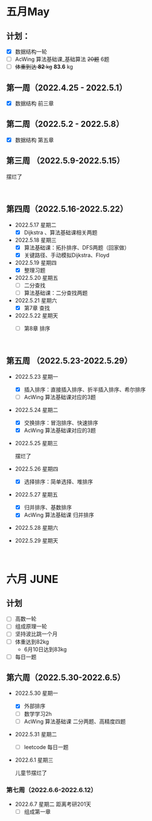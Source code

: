 # 五月May

## 计划：

- [x] 数据结构一轮
- [ ] AcWing 算法基础课_基础算法 ~~20题~~ 6题
- [ ] ~~体重到达 **82** kg~~ **83.6** kg

## 第一周（2022.4.25 - 2022.5.1）

- [x] 数据结构 前三章

## 第二周（2022.5.2 - 2022.5.8）

- [x] 数据结构 第五章

## 第三周 （2022.5.9-2022.5.15）

摆烂了



<br>



## 第四周（2022.5.16-2022.5.22）

- 2022.5.17 星期二
  - [x] Dijkstra 、算法基础课相关两题
- 2022.5.18 星期三
  - [x] 算法基础课：拓扑排序、DFS两题（回家做）
  - [x] 关键路径、手动模拟Dijkstra、Floyd
- 2022.5.19 星期四
  - [x] 整理习题
- 2022.5.20 星期五
  - [ ] 二分查找
  - [ ] 算法基础课：二分查找两题
- 2022.5.21 星期六
  - [x] 第7章 查找
- 2022.5.22 星期天
  - [ ] 第8章 排序



<br>



## 第五周 （2022.5.23-2022.5.29）

- 2022.5.23 星期一
  
  - [x] 插入排序：直接插入排序、折半插入排序、希尔排序
  - [ ] AcWing 算法基础课对应的3题
  
- 2022.5.24 星期二
  
  - [x] 交换排序：冒泡排序、快速排序
  - [x] AcWing 算法基础课对应的3题
  
- 2022.5.25 星期三

  摆烂了

- 2022.5.26 星期四

  - [x] 选择排序：简单选择、堆排序
  
- 2022.5.27 星期五

  - [x] 归并排序、基数排序
  - [x] AcWing 算法基础课 归并排序
  
- 2022.5.28 星期六

- 2022.5.29 星期天

  

<br>



# 六月 JUNE

## 计划

- [ ] 高数一轮
- [ ] 组成原理一轮
- [ ] 坚持波比跳一个月
- [ ] 体重达到82kg
    - 6月10日达到83kg
- [ ] 每日一题

## 第六周（2022.5.30-2022.6.5）

- 2022.5.30 星期一
    - [x] 外部排序
    - [ ] 数学学习2h
    - [ ] AcWing 算法基础课 二分两题、高精度四题
    
- 2022.5.31 星期二

    - [ ] leetcode 每日一题

- 2022.6.1 星期三
  
    儿童节摆烂了

### 第七周（2022.6.6-2022.6.12）

- 2022.6.7 星期二 距离考研201天
    - [ ] 组成第一章
